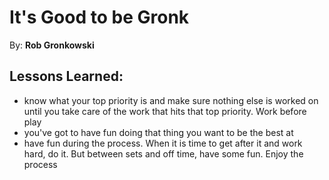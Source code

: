 # It's Good to be Gronk
By: __Rob Gronkowski__

## Lessons Learned:
- know what your top priority is and make sure nothing else is worked on until you take care of the work that hits that top priority. Work before play
- you've got to have fun doing that thing you want to be the best at
- have fun during the process. When it is time to get after it and work hard, do it. But between sets and off time, have some fun. Enjoy the process   